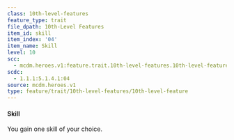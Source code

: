 ```yaml
---
class: 10th-level-features
feature_type: trait
file_dpath: 10th-Level Features
item_id: skill
item_index: '04'
item_name: Skill
level: 10
scc:
  - mcdm.heroes.v1:feature.trait.10th-level-features.10th-level-feature:skill
scdc:
  - 1.1.1:5.1.4.1:04
source: mcdm.heroes.v1
type: feature/trait/10th-level-features/10th-level-feature
---
```


#### Skill

You gain one skill of your choice.
